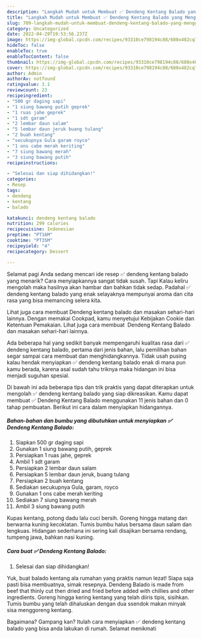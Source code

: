 ```yaml
---
description: "Langkah Mudah untuk Membuat ✅️ Dendeng Kentang Balado yang Menggugah Selera, Buat Buka Puasa}"
title: "Langkah Mudah untuk Membuat ✅️ Dendeng Kentang Balado yang Menggugah Selera, Buat Buka Puasa}"
slug: 709-langkah-mudah-untuk-membuat-dendeng-kentang-balado-yang-menggugah-selera-buat-buka-puasa
category: Uncategorized
date: 2022-04-29T19:53:56.237Z
image: https://img-global.cpcdn.com/recipes/93310ce798194c88/680x482cq70/dendeng-kentang-balado-foto-resep-utama.jpg
hideToc: false
enableToc: true
enableTocContent: false
thumbnail: https://img-global.cpcdn.com/recipes/93310ce798194c88/680x482cq70/dendeng-kentang-balado-foto-resep-utama.jpg
cover: https://img-global.cpcdn.com/recipes/93310ce798194c88/680x482cq70/dendeng-kentang-balado-foto-resep-utama.jpg
author: Admin
authorAv: notfound
ratingvalue: 3.1
reviewcount: 23
recipeingredient:
- "500 gr daging sapi"
- "1 siung bawang putih geprek"
- "1 ruas jahe geprek"
- "1 sdt garam"
- "2 lembar daun salam"
- "5 lembar daun jeruk buang tulang"
- "2 buah kentang"
- "secukupnya Gula garam royco"
- "1 ons cabe merah keriting"
- "7 siung bawang merah"
- "3 siung bawang putih"
recipeinstructions:

- "Selesai dan siap dihidangkan!"
categories:
- Resep
tags:
- dendeng
- kentang
- balado

katakunci: dendeng kentang balado 
nutrition: 299 calories
recipecuisine: Indonesian
preptime: "PT16M"
cooktime: "PT35M"
recipeyield: "4"
recipecategory: Dessert

---
```



Selamat pagi Anda sedang mencari ide resep ✅️ dendeng kentang balado yang menarik? Cara menyiapkannya sangat tidak susah. Tapi Kalau keliru mengolah maka hasilnya akan hambar dan bahkan tidak sedap. Padahal ✅️ dendeng kentang balado yang enak selayaknya mempunyai aroma dan cita rasa yang bisa memancing selera kita.


Lihat juga cara membuat Dendeng kentang balado dan masakan sehari-hari lainnya. Dengan memakai Cookpad, kamu menyetujui Kebijakan Cookie dan Ketentuan Pemakaian. Lihat juga cara membuat ️ Dendeng Kentang Balado dan masakan sehari-hari lainnya.

Ada beberapa hal yang sedikit banyak mempengaruhi kualitas rasa dari ✅️ dendeng kentang balado, pertama dari jenis bahan, lalu pemilihan bahan segar sampai cara membuat dan menghidangkannya. Tidak usah pusing kalau hendak menyiapkan ✅️ dendeng kentang balado enak di mana pun kamu berada, karena asal sudah tahu triknya maka hidangan ini bisa menjadi suguhan spesial.


Di bawah ini ada beberapa tips dan trik praktis yang dapat diterapkan untuk mengolah ✅️ dendeng kentang balado yang siap dikreasikan. Kamu dapat membuat ✅️ Dendeng Kentang Balado menggunakan 11 jenis bahan dan 0 tahap pembuatan. Berikut ini cara dalam menyiapkan hidangannya.

<!--inarticleads1-->

##### Bahan-bahan dan bumbu yang dibutuhkan untuk menyiapkan ✅️ Dendeng Kentang Balado:

1. Siapkan 500 gr daging sapi
1. Gunakan 1 siung bawang putih, geprek
1. Persiapkan 1 ruas jahe, geprek
1. Ambil 1 sdt garam
1. Persiapkan 2 lembar daun salam
1. Persiapkan 5 lembar daun jeruk, buang tulang
1. Persiapkan 2 buah kentang
1. Sediakan secukupnya Gula, garam, royco
1. Gunakan 1 ons cabe merah keriting
1. Sediakan 7 siung bawang merah
1. Ambil 3 siung bawang putih


Kupas kentang, potong dadu lalu cuci bersih. Goreng hingga matang dan berwarna kuning kecoklatan. Tumis bumbu halus bersama daun salam dan lengkuas. Hidangan sederhana ini sering kali disajikan bersama rendang, tumpeng jawa, bahkan nasi kuning. 

<!--inarticleads2-->

##### Cara buat ✅️ Dendeng Kentang Balado:


1. Selesai dan siap dihidangkan!

Yuk, buat balado kentang ala rumahan yang praktis namun lezat! Siapa saja pasti bisa membuatnya, simak resepnya. Dendeng Balado is made from beef that thinly cut then dried and fried before added with chillies and other ingredients. Goreng hingga kering kentang yang telah diiris tipis, sisihkan. Tumis bumbu yang telah dihaluskan dengan dua ssendok makan minyak sisa menggoreng kentang. 

Bagaimana? Gampang kan? Itulah cara menyiapkan ✅️ dendeng kentang balado yang bisa anda lakukan di rumah. Selamat menikmati
